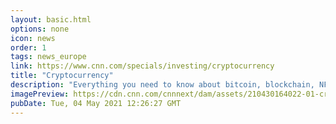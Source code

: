 ```yaml
---
layout: basic.html
options: none
icon: news
order: 1
tags: news_europe
link: https://www.cnn.com/specials/investing/cryptocurrency
title: "Cryptocurrency"
description: "Everything you need to know about bitcoin, blockchain, NFTs and more. Plus, the latest cryptocurrency news, interviews and investing guides."
imagePreview: https://cdn.cnn.com/cnnnext/dam/assets/210430164022-01-cryptocurrency-bitcoin-video-synd-2.jpg
pubDate: Tue, 04 May 2021 12:26:27 GMT
---
```

